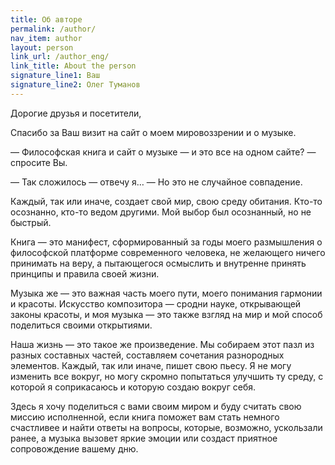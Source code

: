 ```yaml
---
title: Об авторе
permalink: /author/
nav_item: author
layout: person
link_url: /author_eng/
link_title: About the person
signature_line1: Ваш
signature_line2: Олег Туманов
---
```


Дорогие друзья и посетители,

Спасибо за Ваш визит на сайт о моем мировоззрении и о музыке.

— Философская книга и сайт о музыке — и это все на одном сайте? — спросите Вы.

— Так сложилось — отвечу я… — Но это не случайное совпадение.

Каждый, так или иначе, создает свой мир, свою среду обитания. Кто-то осознанно, кто-то ведом другими.
Мой выбор был осознанный, но не быстрый.

Книга — это манифест, сформированный за годы моего размышления о философской платформе
современного человека, не желающего ничего принимать на веру, а пытающегося осмыслить и внутренне принять принципы 
и правила своей жизни.

Музыка же — это важная часть моего пути, моего понимания гармонии
и красоты. Искусство композитора — сродни науке, открывающей законы красоты, и моя музыка — это также взгляд на мир 
и мой способ поделиться своими открытиями.

Наша жизнь — это такое же произведение. Мы собираем этот пазл из разных составных частей, составляем сочетания
разнородных элементов. Каждый, так или иначе, пишет свою пьесу. Я не могу изменить все вокруг, но могу скромно
попытаться улучшить ту среду, с которой я соприкасаюсь и которую создаю вокруг себя.

Здесь я хочу поделиться с вами своим миром и буду считать свою миссию исполненной, если книга поможет вам стать
немного счастливее и найти ответы на вопросы, которые, возможно, ускользали ранее, а музыка вызовет яркие эмоции
или создаст приятное сопровождение вашему дню.
